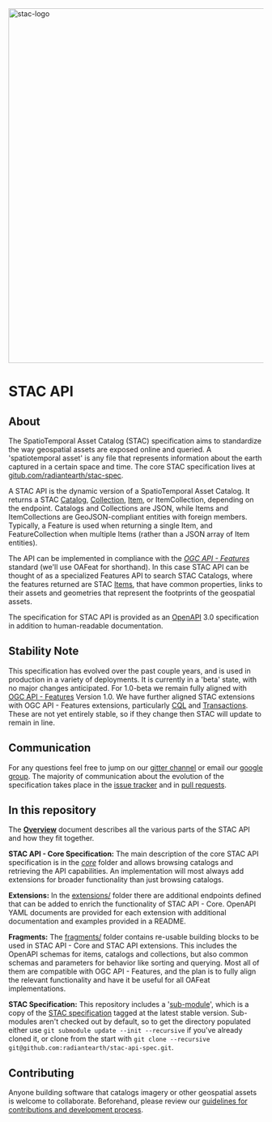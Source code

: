 <img src="https://github.com/radiantearth/stac-site/raw/master/images/logo/stac-030-long.png" alt="stac-logo" width="700"/>

# STAC API

## About

The SpatioTemporal Asset Catalog (STAC) specification aims to standardize the way geospatial assets are exposed online and queried. 
A 'spatiotemporal asset' is any file that represents information about the earth captured in a certain space and 
time. The core STAC specification lives at [gitub.com/radiantearth/stac-spec](https://github.com/radiantearth/stac-spec).

A STAC API is the dynamic version of a SpatioTemporal Asset Catalog. It returns a STAC [Catalog](stac-spec/catalog-spec/catalog-spec.md), 
[Collection](stac-spec/collection-spec/collection-spec.md), [Item](stac-spec/item-spec/item-spec.md), 
or ItemCollection, depending on the endpoint.
Catalogs and Collections are JSON, while Items and ItemCollections are GeoJSON-compliant entities with foreign members.  
Typically, a Feature is used when returning a single Item, and FeatureCollection when multiple Items (rather than a JSON array of Item entities).

The API can be implemented in compliance with the *[OGC API - Features](http://docs.opengeospatial.org/is/17-069r3/17-069r3.html)* standard 
(we'll use OAFeat for shorthand). In this case STAC API can be thought of as a specialized Features API 
to search STAC Catalogs, where the features returned are STAC [Items](stac-spec/item-spec/item-spec.md), 
that have common properties, links to their assets and geometries that represent the footprints of the geospatial assets.

The specification for STAC API is provided as an [OpenAPI](http://openapis.org/) 3.0 specification in addition to human-readable documentation.

## Stability Note

This specification has evolved over the past couple years, and is used in production in a variety of deployments. It is 
currently in a 'beta' state, with no major changes anticipated. For 1.0-beta we remain fully aligned with  [OGC API - 
Features](http://docs.opengeospatial.org/is/17-069r3/17-069r3.html) Version 1.0. We have further aligned STAC extensions
with OGC API - Features extensions, particularly [CQL](https://github.com/opengeospatial/ogcapi-features/tree/master/extensions/cql/)
and [Transactions](https://github.com/opengeospatial/ogcapi-features/tree/master/extensions/transactions). These are not
yet entirely stable, so if they change then STAC will update to remain in line.

## Communication

For any questions feel free to jump on our [gitter channel](https://gitter.im/SpatioTemporal-Asset-Catalog/Lobby) or email 
our [google group](https://groups.google.com/forum/#!forum/stac-spec). The majority of communication about the evolution of 
the specification takes place in the [issue tracker](https://github.com/radiantearth/stac-api-spec/issues) and in 
[pull requests](https://github.com/radiantearth/stac-api-spec/pulls).

## In this repository

The **[Overview](OVERVIEW.md)** document describes all the various parts of the STAC API and how they fit together.

**STAC API - Core Specification:**
The main description of the core STAC API specification is in the *[core](core/)* folder and
allows browsing catalogs and retrieving the API capabilities.
An implementation will most always add extensions for broader functionality than just browsing catalogs.

**Extensions:**
In the [extensions/](extensions/) folder there are additional endpoints defined that can be added to enrich the functionality of STAC API - Core.
OpenAPI YAML documents are provided for each extension with additional documentation and examples provided in a README.

**Fragments:**
The [fragments/](fragments/) folder contains re-usable building blocks to be used in STAC API - Core and STAC API extensions.
This includes the OpenAPI schemas for items, catalogs and collections, but also common schemas and parameters for behavior like 
sorting and querying. Most all of them are compatible with OGC API - Features, and the plan is to fully align the relevant 
functionality and have it be useful for all OAFeat implementations.

**STAC Specification:** This repository includes a '[sub-module](https://git-scm.com/book/en/v2/Git-Tools-Submodules)', which
is a copy of the [STAC specification](stac-spec/) tagged at the latest stable version.
Sub-modules aren't checked out by default, so to get the directory populated
either use `git submodule update --init --recursive` if you've already cloned it,
or clone from the start with `git clone --recursive git@github.com:radiantearth/stac-api-spec.git`. 

## Contributing

Anyone building software that catalogs imagery or other geospatial assets is welcome to collaborate.
Beforehand, please review our [guidelines for contributions and development process](CONTRIBUTING.md).
